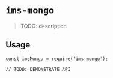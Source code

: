 # `ims-mongo`

> TODO: description

## Usage

```
const imsMongo = require('ims-mongo');

// TODO: DEMONSTRATE API
```
